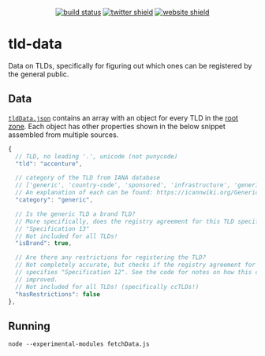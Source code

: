 <p align="center">
    <a href="https://github.com/Cobertos/tld-data/actions" target="_blank"><img alt="build status" src="https://github.com/Cobertos/tld-data/workflows/Fetch%20Data/badge.svg"></a>
    <a href="https://twitter.com/cobertos" target="_blank"><img alt="twitter shield" src="https://img.shields.io/badge/twitter-%40cobertos-0084b4.svg"></a>
    <a href="https://cobertos.com" target="_blank"><img alt="website shield" src="https://img.shields.io/badge/website-cobertos.com-888888.svg"></a>
</p>

# tld-data

Data on TLDs, specifically for figuring out which ones can be registered by the general public.

## Data

[`tldData.json`](tldData.json) contains an array with an object for every TLD in the [root zone](http://www.internic.net/domain/root.zone). Each object has other properties shown in the below snippet assembled from multiple sources.

```javascript
{
  // TLD, no leading '.', unicode (not punycode)
  "tld": "accenture",

  // category of the TLD from IANA database
  // ['generic', 'country-code', 'sponsored', 'infrastructure', 'generic-restricted', 'test']
  // An explanation of each can be found: https://icannwiki.org/Generic_top-level_domain
  "category": "generic",

  // Is the generic TLD a brand TLD?
  // More specifically, does the registry agreement for this TLD specify
  // "Specification 13"
  // Not included for all TLDs!
  "isBrand": true,

  // Are there any restrictions for registering the TLD?
  // Not completely accurate, but checks if the registry agreement for this TLD
  // specifies "Specification 12". See the code for notes on how this can be
  // improved.
  // Not included for all TLDs! (specifically ccTLDs!)
  "hasRestrictions": false
},
```

## Running

`node --experimental-modules fetchData.js`
